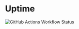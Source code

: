 # Uptime

![GitHub Actions Workflow Status](https://img.shields.io/github/actions/workflow/status/mwinokan/Uptime/uptime.yml?label=url-status&link=https%3A%2F%2Fgithub.com%2Fmwinokan%2FUptime%2Factions%2Fworkflows%2Fuptime.yml)



